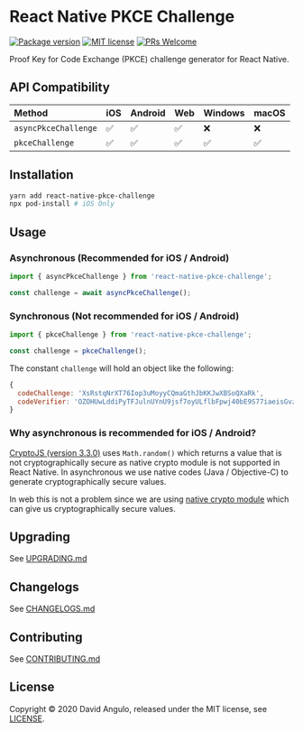 # React Native PKCE Challenge
[![Package version](https://img.shields.io/npm/v/react-native-pkce-challenge?style=for-the-badge&labelColor=000000)](https://www.npmjs.com/package/react-native-pkce-challenge)
[![MIT license](https://img.shields.io/badge/License-MIT-brightgreen.svg?style=for-the-badge&labelColor=000000)](LICENSE)
[![PRs Welcome](https://img.shields.io/badge/PRs-welcome-hotpink.svg?style=for-the-badge&labelColor=000000)](https://github.com/drophive/react-native-pkce-challenge/pulls)

Proof Key for Code Exchange (PKCE) challenge generator for React Native.

## API Compatibility
Method                  |iOS                  |Android            |Web                |Windows             |macOS
:-----------------------|:--------------------|:------------------|:------------------|:-------------------|:-------------------
`asyncPkceChallenge`    |:white_check_mark:   |:white_check_mark: |:white_check_mark: |:x:                 |:x:
`pkceChallenge`         |:white_check_mark:   |:white_check_mark: |:white_check_mark: |:white_check_mark:  |:white_check_mark:

## Installation
```bash
yarn add react-native-pkce-challenge
npx pod-install # iOS Only
```

## Usage
### Asynchronous (Recommended for iOS / Android)
```js
import { asyncPkceChallenge } from 'react-native-pkce-challenge';

const challenge = await asyncPkceChallenge();
```

### Synchronous (Not recommended for iOS / Android)
```js
import { pkceChallenge } from 'react-native-pkce-challenge';

const challenge = pkceChallenge();
```

The constant `challenge` will hold an object like the following:
```js
{
  codeChallenge: 'XsRstqNrXT76Iop3uMoyyCQmaGthJbKKJwXBSoQXaRk',
  codeVerifier: 'OZOHUwLddiPyTFJulnUYnU9jsf7oyULflbFpwj40bE9S77iaeisGvzvaVvvPE7oO-xaV4skxwKDFBBV7JofVNxCgUSauqUDVcVjggE4-M6zthVUmeUrSAHatmIBm_P0_'
}
```

### Why asynchronous is recommended for iOS / Android?
[CryptoJS (version 3.3.0)](https://github.com/brix/crypto-js/tree/3.3.0) uses `Math.random()` which returns a value that is not cryptographically secure as native crypto module is not supported in React Native. In asynchronous we use native codes (Java / Objective-C) to generate cryptographically secure values.

In web this is not a problem since we are using [native crypto module](https://nodejs.org/api/crypto.html#crypto_crypto_randombytes_size_callback) which can give us cryptographically secure values.

## Upgrading
See [UPGRADING.md](UPGRADING.md)

## Changelogs
See [CHANGELOGS.md](CHANGELOGS.md)

## Contributing
See [CONTRIBUTING.md](CONTRIBUTING.md)

## License
Copyright © 2020 David Angulo, released under the MIT license, see [LICENSE](LICENSE).

